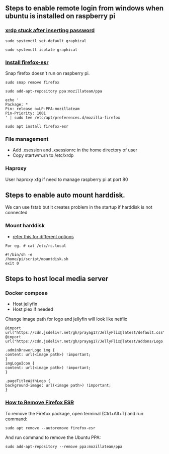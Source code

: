 ## Steps to enable remote login from windows when ubuntu is installed on raspberry pi

### [xrdp stuck after inserting password](https://github.com/neutrinolabs/xrdp/issues/1795)

```
sudo systemctl set-default graphical

sudo systemctl isolate graphical
```

### [Install firefox-esr](https://askubuntu.com/questions/1406527/why-doesnt-ubuntu-provide-firefox-esr-in-its-repositories)
Snap firefox doesn't run on raspberry pi. 
```
sudo snap remove firefox

sudo add-apt-repository ppa:mozillateam/ppa

echo '
Package: *
Pin: release o=LP-PPA-mozillateam
Pin-Priority: 1001
' | sudo tee /etc/apt/preferences.d/mozilla-firefox

sudo apt install firefox-esr
```

### File management
- Add .xsession and .xsessionrc in the home directory of user
- Copy startwm.sh to /etc/xrdp

### Haproxy
User haproxy xfg if need to manage raspberry pi at port 80

## Steps to enable auto mount harddisk. 
We can use fstab but it creates problem in the startup if harddisk is not connected

### Mount harddisk
- [refer this for different options](https://www.squash.io/executing-bash-script-at-startup-in-ubuntu-linux/)
 ```
For eg. # cat /etc/rc.local

#!/bin/sh -e
/home/pi/script/mountdisk.sh
exit 0
```
## Steps to host local media server

### Docker compose
- Host jellyfin
- Host plex if needed

Change image path for logo and jellyfin will look like netflix

```
@import url("https://cdn.jsdelivr.net/gh/prayag17/JellyFlix@latest/default.css");
@import url("https://cdn.jsdelivr.net/gh/prayag17/JellyFlix@latest/addons/Logo.css");

.adminDrawerLogo img { 
content: url(<image path>) !important; 
} 
imgLogoIcon { 
content: url(<image path>) !important; 
} 

.pageTitleWithLogo { 
background-image: url(<image path>) !important; 
}
```

### [How to Remove Firefox ESR](https://ubuntuhandbook.org/index.php/2022/03/install-firefox-esr-ubuntu/)

To remove the Firefox package, open terminal (Ctrl+Alt+T) and run command:

```
sudo apt remove --autoremove firefox-esr
```

And run command to remove the Ubuntu PPA:

```
sudo add-apt-repository --remove ppa:mozillateam/ppa
```
